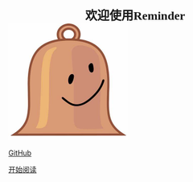 **<center><b><font size=5 face="仿宋">欢迎使用Reminder</font></b></center>**
<img src="./OIP-C.jpeg" alt="icon" style="zoom:50%;" />

<p>

[GitHub](https://github.com/JPCHS/Reminder)

[开始阅读](index.html)

</p>

